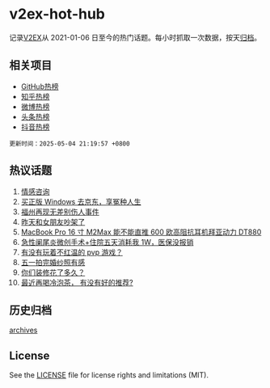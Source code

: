 # v2ex-hot-hub

 记录[V2EX](https://www.v2ex.com/)从 2021-01-06 日至今的热门话题。每小时抓取一次数据，按天[归档](archives)。
 
 ## 相关项目

- [GitHub热榜](https://github.com/lonnyzhang423/github-hot-hub)
- [知乎热榜](https://github.com/lonnyzhang423/zhihu-hot-hub)
- [微博热榜](https://github.com/lonnyzhang423/weibo-hot-hub)
- [头条热榜](https://github.com/lonnyzhang423/toutiao-hot-hub)
- [抖音热榜](https://github.com/lonnyzhang423/douyin-hot-hub)


 `更新时间：2025-05-04 21:19:57 +0800`

## 热议话题

1. [情感咨询](https://www.v2ex.com/t/1129575)
1. [买正版 Windows 去京东，享冤种人生](https://www.v2ex.com/t/1129631)
1. [福州再现无差别伤人事件](https://www.v2ex.com/t/1129614)
1. [昨天和女朋友吵架了](https://www.v2ex.com/t/1129597)
1. [MacBook Pro 16 寸 M2Max 能不能直推 600 欧高阻抗耳机拜亚动力 DT880](https://www.v2ex.com/t/1129567)
1. [急性阑尾炎微创手术+住院五天消耗我 1W，医保没报销](https://www.v2ex.com/t/1129573)
1. [有没有玩着不红温的 pvp 游戏？](https://www.v2ex.com/t/1129607)
1. [五一拍完婚纱照有感](https://www.v2ex.com/t/1129587)
1. [你们装修花了多久？](https://www.v2ex.com/t/1129571)
1. [最近再喝冷泡茶， 有没有好的推荐?](https://www.v2ex.com/t/1129589)

## 历史归档

[archives](archives)

## License

See the [LICENSE](LICENSE) file for license rights and limitations (MIT).
